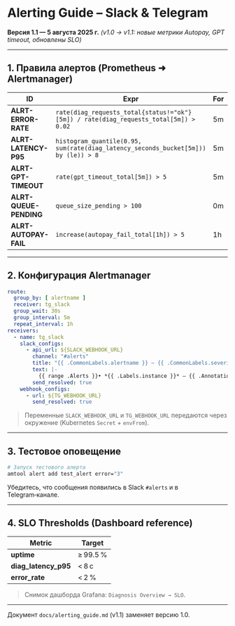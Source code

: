 # Alerting Guide – Slack & Telegram

**Версия 1.1 — 5 августа 2025 г.**
*(v1.0 → v1.1: новые метрики Autopay, GPT timeout, обновлены SLO)*

---

## 1. Правила алертов (Prometheus ➜ Alertmanager)

| ID                     | Expr                                                                                 | For | Severity | Description               |
| ---------------------- | ------------------------------------------------------------------------------------ | --- | -------- | ------------------------- |
| **ALRT-ERROR-RATE**    | `rate(diag_requests_total{status!="ok"}[5m]) / rate(diag_requests_total[5m]) > 0.02` | 5m  | critical | Ошибка > 2 % за 5 мин     |
| **ALRT-LATENCY-P95**   | `histogram_quantile(0.95, sum(rate(diag_latency_seconds_bucket[5m])) by (le)) > 8`   | 5m  | warning  | p95 `/diagnose` > 8 с     |
| **ALRT-GPT-TIMEOUT**   | `rate(gpt_timeout_total[5m]) > 5`                                                    | 5m  | critical | GPT timeout > 5 за 5 мин  |
| **ALRT-QUEUE-PENDING** | `queue_size_pending > 100`                                                           | 0m  | warning  | Очередь pending > 100     |
| **ALRT-AUTOPAY-FAIL**  | `increase(autopay_fail_total[1h]) > 5`                                               | 1h  | warning  | > 5 ошибок Autopay за час |

---

## 2. Конфигурация Alertmanager

```yaml
route:
  group_by: [ alertname ]
  receiver: tg_slack
  group_wait: 30s
  group_interval: 5m
  repeat_interval: 1h
receivers:
  - name: tg_slack
    slack_configs:
      - api_url: ${SLACK_WEBHOOK_URL}
        channel: "#alerts"
        title: "{{ .CommonLabels.alertname }} — {{ .CommonLabels.severity }}"
        text: |-
          {{ range .Alerts }}• *{{ .Labels.instance }}* — {{ .Annotations.description }}\n{{ end }}
        send_resolved: true
    webhook_configs:
      - url: ${TG_WEBHOOK_URL}
        send_resolved: true
```

> Переменные `SLACK_WEBHOOK_URL` и `TG_WEBHOOK_URL` передаются через окружение (Kubernetes `Secret` + `envFrom`).

---

## 3. Тестовое оповещение

```bash
# Запуск тестового алерта
amtool alert add test_alert error="3"
```

Убедитесь, что сообщения появились в Slack `#alerts` и в Telegram‑канале.

---

## 4. SLO Thresholds (Dashboard reference)

| Metric                 | Target   |
| ---------------------- | -------- |
| **uptime**             | ≥ 99.5 % |
| **diag\_latency\_p95** | < 8 с    |
| **error\_rate**        | < 2 %    |

> Снимок дашборда Grafana: `Diagnosis Overview → SLO`.

---

Документ `docs/alerting_guide.md` (v1.1) заменяет версию 1.0.
